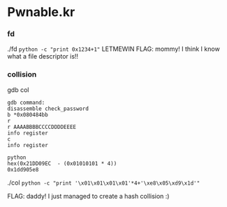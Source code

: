 # Pwnable.kr
### fd
./fd ``python -c "print 0x1234+1"``
LETMEWIN
FLAG: mommy! I think I know what a file descriptor is!!
### collision
gdb col
```
gdb command:
disassemble check_password
b *0x080484bb
r
r AAAABBBBCCCCDDDDEEEE
info register
c
info register
```
```
python 
hex(0x21DD09EC  - (0x01010101 * 4))
0x1dd905e8
```
./col ``python -c "print '\x01\x01\x01\x01'*4+'\xe8\x05\xd9\x1d'"``

FLAG: daddy! I just managed to create a hash collision :)
